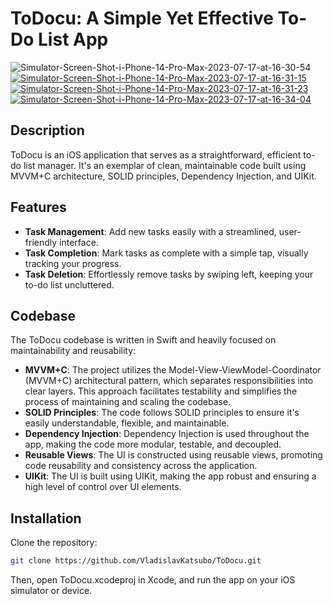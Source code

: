 # ToDocu: A Simple Yet Effective To-Do List App

<p float = "left>
<a href="https://ibb.co/HHRcwmk"><img src="https://i.ibb.co/87GyvFS/Simulator-Screen-Shot-i-Phone-14-Pro-Max-2023-07-17-at-16-30-54.png" alt="Simulator-Screen-Shot-i-Phone-14-Pro-Max-2023-07-17-at-16-30-54" border="0"></a>
<a href="https://ibb.co/M1rGr5m"><img src="https://i.ibb.co/qgKWKFv/Simulator-Screen-Shot-i-Phone-14-Pro-Max-2023-07-17-at-16-31-15.png" alt="Simulator-Screen-Shot-i-Phone-14-Pro-Max-2023-07-17-at-16-31-15" border="0"></a>
<a href="https://ibb.co/vQyNbZ1"><img src="https://i.ibb.co/7RM3H2v/Simulator-Screen-Shot-i-Phone-14-Pro-Max-2023-07-17-at-16-31-23.png" alt="Simulator-Screen-Shot-i-Phone-14-Pro-Max-2023-07-17-at-16-31-23" border="0"></a>
<a href="https://ibb.co/1qWWKf0"><img src="https://i.ibb.co/MV00pDg/Simulator-Screen-Shot-i-Phone-14-Pro-Max-2023-07-17-at-16-34-04.png" alt="Simulator-Screen-Shot-i-Phone-14-Pro-Max-2023-07-17-at-16-34-04" border="0"></a>
</p>

## Description

ToDocu is an iOS application that serves as a straightforward, efficient to-do list manager. It's an exemplar of clean, maintainable code built using MVVM+C architecture, SOLID principles, Dependency Injection, and UIKit.

## Features

- **Task Management**: Add new tasks easily with a streamlined, user-friendly interface.
- **Task Completion**: Mark tasks as complete with a simple tap, visually tracking your progress.
- **Task Deletion**: Effortlessly remove tasks by swiping left, keeping your to-do list uncluttered.

## Codebase

The ToDocu codebase is written in Swift and heavily focused on maintainability and reusability:

- **MVVM+C**: The project utilizes the Model-View-ViewModel-Coordinator (MVVM+C) architectural pattern, which separates responsibilities into clear layers. This approach facilitates testability and simplifies the process of maintaining and scaling the codebase.
- **SOLID Principles**: The code follows SOLID principles to ensure it's easily understandable, flexible, and maintainable.
- **Dependency Injection**: Dependency Injection is used throughout the app, making the code more modular, testable, and decoupled.
- **Reusable Views**: The UI is constructed using reusable views, promoting code reusability and consistency across the application.
- **UIKit**: The UI is built using UIKit, making the app robust and ensuring a high level of control over UI elements.

## Installation

Clone the repository:

```bash
git clone https://github.com/VladislavKatsubo/ToDocu.git
```
Then, open ToDocu.xcodeproj in Xcode, and run the app on your iOS simulator or device.
